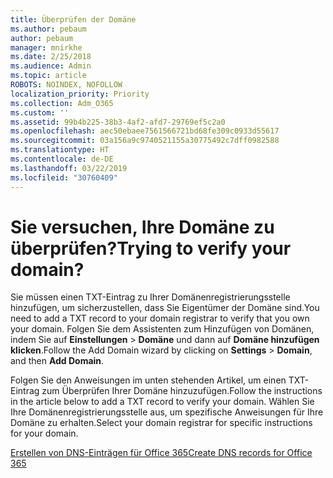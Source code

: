 ```yaml
---
title: Überprüfen der Domäne
ms.author: pebaum
author: pebaum
manager: mnirkhe
ms.date: 2/25/2018
ms.audience: Admin
ms.topic: article
ROBOTS: NOINDEX, NOFOLLOW
localization_priority: Priority
ms.collection: Adm_O365
ms.custom: ''
ms.assetid: 99b4b225-38b3-4af2-afd7-29769ef5c2a0
ms.openlocfilehash: aec50ebaee7561566721bd68fe309c0933d55617
ms.sourcegitcommit: 03a156a9c9740521155a30775492c7dff0982588
ms.translationtype: HT
ms.contentlocale: de-DE
ms.lasthandoff: 03/22/2019
ms.locfileid: "30760409"
---
```

# <a name="trying-to-verify-your-domain"></a><span data-ttu-id="efcbe-102">Sie versuchen, Ihre Domäne zu überprüfen?</span><span class="sxs-lookup"><span data-stu-id="efcbe-102">Trying to verify your domain?</span></span>

<span data-ttu-id="efcbe-103">Sie müssen einen TXT-Eintrag zu Ihrer Domänenregistrierungsstelle hinzufügen, um sicherzustellen, dass Sie Eigentümer der Domäne sind.</span><span class="sxs-lookup"><span data-stu-id="efcbe-103">You need to add a TXT record to your domain registrar to verify that you own your domain.</span></span> <span data-ttu-id="efcbe-104">Folgen Sie dem Assistenten zum Hinzufügen von Domänen, indem Sie auf **Einstellungen** \> **Domäne** und dann auf **Domäne hinzufügen klicken**.</span><span class="sxs-lookup"><span data-stu-id="efcbe-104">Follow the Add Domain wizard by clicking on **Settings** \> **Domain**, and then **Add Domain**.</span></span> 
  
<span data-ttu-id="efcbe-105">Folgen Sie den Anweisungen im unten stehenden Artikel, um einen TXT-Eintrag zum Überprüfen Ihrer Domäne hinzuzufügen.</span><span class="sxs-lookup"><span data-stu-id="efcbe-105">Follow the instructions in the article below to add a TXT record to verify your domain.</span></span> <span data-ttu-id="efcbe-106">Wählen Sie Ihre Domänenregistrierungsstelle aus, um spezifische Anweisungen für Ihre Domäne zu erhalten.</span><span class="sxs-lookup"><span data-stu-id="efcbe-106">Select your domain registrar for specific instructions for your domain.</span></span>
  
[<span data-ttu-id="efcbe-107">Erstellen von DNS-Einträgen für Office 365</span><span class="sxs-lookup"><span data-stu-id="efcbe-107">Create DNS records for Office 365</span></span>](https://support.office.com/article/Create-DNS-records-for-Office-365-when-you-manage-your-DNS-records-B0F3FDCA-8A80-4E8E-9EF3-61E8A2A9AB23.aspx)
  

